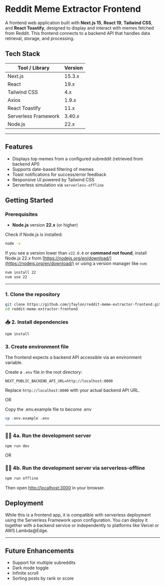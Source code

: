 # Reddit Meme Extractor Frontend

A frontend web application built with **Next.js 15**, **React 19**, **Tailwind CSS**, and **React Toastify**, designed to display and interact with memes fetched from Reddit. This frontend connects to a backend API that handles data retrieval, storage, and processing.


## Tech Stack

| Tool / Library      | Version     |
|--------------------|-------------|
| Next.js             | 15.3.x      |
| React               | 19.x        |
| Tailwind CSS        | 4.x         |
| Axios               | 1.9.x       |
| React Toastify      | 11.x        |
| Serverless Framework| 3.40.x      |
| Node.js             | 22.x        |

---

## Features

- Displays top memes from a configured subreddit (retrieved from backend API)
- Supports date-based filtering of memes
- Toast notifications for success/error feedback
- Responsive UI powered by Tailwind CSS
- Serverless simulation via `serverless-offline`

## Getting Started

### Prerequisites

- **Node.js** version **22.x** (or higher)

Check if Node.js is installed:

```bash
node -v
```

If you see a version lower than `v22.0.0` or **command not found**, install Node.js 22.x from [https://nodejs.org/en/download/](https://nodejs.org/en/download/) or using a version manager like `nvm`:

```bash
nvm install 22
nvm use 22
```

---

### 1. Clone the repository

```bash
git clone https://github.com/jfaylon/reddit-meme-extractor-frontend.git
cd reddit-meme-extractor-frontend
```

### 📥 2. Install dependencies

```bash
npm install
```

### 3. Create environment file

The frontend expects a backend API accessible via an environment variable.

Create a `.env` file in the root directory:

```env
NEXT_PUBLIC_BACKEND_API_URL=http://localhost:8000
```

Replace `http://localhost:8000` with your actual backend API URL.

OR

Copy the .env.example file to become .env

```bash
cp .env.example .env
```

---


### 🏃‍♂️ 4a. Run the development server

```bash
npm run dev
```

OR

### 🏃‍♂️ 4b. Run the development server via serverless-offline

```bash
npm run offline
```

Then open [http://localhost:3000](http://localhost:3000) in your browser.

## Deployment

While this is a frontend app, it is compatible with serverless deployment using the Serverless Framework upon configuration. You can deploy it together with a backend service or independently to platforms like Vercel or AWS Lambda@Edge.

---

## Future Enhancements

- Support for multiple subreddits
- Dark mode toggle
- Infinite scroll
- Sorting posts by rank or score